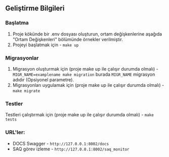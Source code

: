 ## Geliştirme Bilgileri

### Başlatma
1. Proje kökünde bir .env dosyası oluşturun, ortam değişkenlerine aşağıda "Ortam Değişkenleri" bölümünde örnekler verilmiştir.
2. Projeyi başlatmak için - ```make up```

### Migrasyonlar
1. Migrasyon oluşturmak için (proje make up ile çalışır durumda olmalı) - ```MIGR_NAME=examplename make migration``` burada ```MIGR_NAME``` migrasyon adıdır (Opsiyonel parametre).
2. Migrasyonları uygulamak için (proje make up ile çalışır durumda olmalı) - ```make migrate```

### Testler
Testleri çalıştırmak için (proje make up ile çalışır durumda olmalı) - ```make tests```

### URL'ler:

- DOCS Swagger - ```http://127.0.0.1:8002/docs```
- SAQ görev izleme - ```http://127.0.0.1:8002/saq_monitor```
